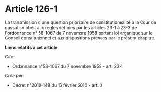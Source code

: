 # Article 126-1

La transmission d'une question prioritaire de constitutionnalité à la Cour de cassation obéit aux règles définies par les
articles 23-1 à 23-3 de l'ordonnance n° 58-1067 du 7 novembre 1958 portant loi organique sur le Conseil constitutionnel et
aux dispositions prévues par le présent chapitre.

**Liens relatifs à cet article**

_Cite_:

  - Ordonnance n°58-1067 du 7 novembre 1958 - art. 23-1

_Créé par_:

  - Décret n°2010-148 du 16 février 2010 - art. 3

